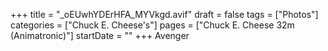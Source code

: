 +++
title = "_oEUwhYDErHFA_MYVkgd.avif"
draft = false
tags = ["Photos"]
categories = ["Chuck E. Cheese's"]
pages = ["Chuck E. Cheese 32m (Animatronic)"]
startDate = ""
+++
Avenger
